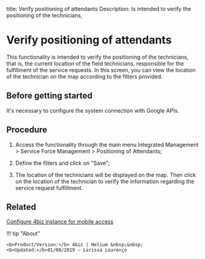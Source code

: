 title: Verify positioning of attendants
Description: Is intended to verify the positioning of the technicians,  
# Verify positioning of attendants

This functionality is intended to verify the positioning of the technicians, that is, the current location of the field technicians, responsible for the fulfillment of the service requests.
In this screen, you can view the location of the technician on the map according to the filters provided.

Before getting started
--------------------------

It's necessary to configure the system connection with Google APIs.

Procedure
-------------

1.  Access the functionality through the main menu Integrated Management \>
    Service Force Management \> Positioning of Attendants;

2.  Define the filters and click on "Save";

3.  The location of the technicians will be displayed on the map. Then click on
    the location of the technician to verify the information regarding the
    service request fulfillment.

Related
-------

[Configure 4biz instance for mobile access](/en-us/4biz-helium/additional-features/mobile-and-field-service/configuration/server-configuration-app-android-ios.html)


!!! tip "About"

    <b>Product/Version:</b> 4biz | Helium &nbsp;&nbsp;
    <b>Updated:</b>01/08/2019 – Larissa Lourenço

